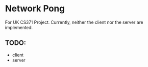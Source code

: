 # Network Pong
For UK CS371 Project. Currently, neither the client nor the server are implemented.

## TODO:
* client
* server
